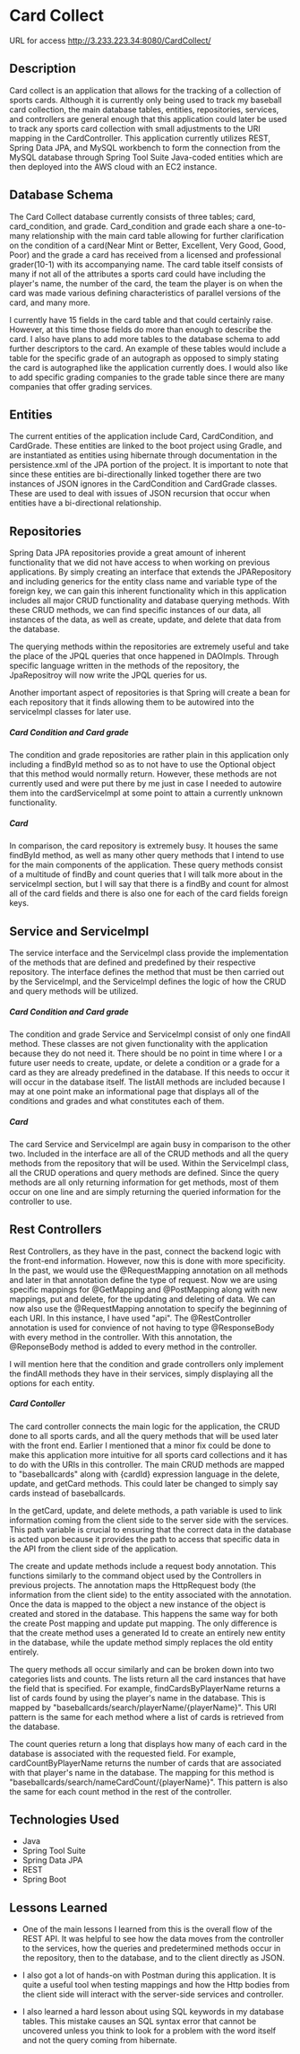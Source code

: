 # Card Collect
URL for access
http://3.233.223.34:8080/CardCollect/

## Description

Card collect is an application that allows for the tracking of a collection of sports cards. Although it is currently only being used to track my baseball card collection, the main database tables, entities, repositories, services, and controllers are general enough that this application could later be used to track any sports card collection with small adjustments to the URI mapping in the CardController. This application currently utilizes REST, Spring Data JPA, and MySQL workbench to form the connection from the MySQL database through Spring Tool Suite Java-coded entities which are then deployed into the AWS cloud with an EC2 instance. 

## Database Schema

The Card Collect database currently consists of three tables; card, card_condition, and grade. Card_condition and grade each share a one-to-many relationship with the main card table allowing for further clarification on the condition of a card(Near Mint or Better, Excellent, Very Good, Good, Poor) and the grade a card has received from a licensed and professional grader(10-1) with its accompanying name. The card table itself consists of many if not all of the attributes a sports card could have including the player's name, the number of the card, the team the player is on when the card was made various defining characteristics of parallel versions of the card, and many more. 

I currently have 15 fields in the card table and that could certainly raise. However, at this time those fields do more than enough to describe the card. I also have plans to add more tables to the database schema to add further descriptors to the card. An example of these tables would include a table for the specific grade of an autograph as opposed to simply stating the card is autographed like the application currently does. I would also like to add specific grading companies to the grade table since there are many companies that offer grading services. 

## Entities 

The current entities of the application include Card, CardCondition, and CardGrade. These entities are linked to the boot project using Gradle, and are instantiated as entities using hibernate through documentation in the persistence.xml of the JPA portion of the project. It is important to note that since these entities are bi-directionally linked together there are two instances of JSON ignores in the CardCondition and CardGrade classes. These are used to deal with issues of JSON recursion that occur when entities have a bi-directional relationship. 

## Repositories 

Spring Data JPA repositories provide a great amount of inherent functionality that we did not have access to when working on previous applications. By simply creating an interface that extends the JPARepository and including generics for the entity class name and variable type of the foreign key, we can gain this inherent functionality which in this application includes all major CRUD functionality and database querying methods. With these CRUD methods, we can find specific instances of our data, all instances of the data, as well as create, update, and delete that data from the database. 

The querying methods within the repositories are extremely useful and take the place of the JPQL queries that once happened in DAOImpls. Through specific language written in the methods of the repository, the JpaRepositroy will now write the JPQL queries for us.

Another important aspect of repositories is that Spring will create a bean for each repository that it finds allowing them to be autowired into the serviceImpl classes for later use.  
##### Card Condition and Card grade

The condition and grade repositories are rather plain in this application only including a findById method so as to not have to use the Optional object that this method would normally return. However, these methods are not currently used and were put there by me just in case I needed to autowire them into the cardServiceImpl at some point to attain a currently unknown functionality. 

##### Card 

In comparison, the card repository is extremely busy. It houses the same findById method, as well as many other query methods that I intend to use for the main components of the application. These query methods consist of a multitude of findBy and count queries that I will talk more about in the serviceImpl section, but I will say that there is a findBy and count for almost all of the card fields and there is also one for each of the card fields foreign keys. 

## Service and ServiceImpl

The service interface and the ServiceImpl class provide the implementation of the methods that are defined and predefined by their respective repository. The interface defines the method that must be then carried out by the ServiceImpl, and the ServiceImpl defines the logic of how the CRUD and query methods will be utilized. 

##### Card Condition and Card grade

The condition and grade Service and ServiceImpl consist of only one findAll method. These classes are not given functionality with the application because they do not need it. There should be no point in time where I or a future user needs to create, update, or delete a condition or a grade for a card as they are already predefined in the database. If this needs to occur it will occur in the database itself. The listAll methods are included because I may at one point make an informational page that displays all of the conditions and grades and what constitutes each of them. 

 ##### Card 

 The card Service and ServiceImpl are again busy in comparison to the other two. Included in the interface are all of the CRUD methods and all the query methods from the repository that will be used. Within the ServiceImpl class, all the CRUD operations and query methods are defined. Since the query methods are all only returning information for get methods, most of them occur on one line and are simply returning the queried information for the controller to use. 

 ## Rest Controllers

 Rest Controllers, as they have in the past, connect the backend logic with the front-end information. However, now this is done with more specificity. In the past, we would use the @RequestMapping annotation on all methods and later in that annotation define the type of request. Now we are using specific mappings for @GetMapping and @PostMapping along with new mappings, put and delete, for the updating and deleting of data. We can now also use the @RequestMapping annotation to specify the beginning of each URI. In this instance, I have used "api". The @RestController annotation is used for convience of not having to type @ResponseBody with every method in the controller. With this annotation, the @ReponseBody method is added to every method in the controller.  

 I will mention here that the condition and grade controllers only implement the findAll methods they have in their services, simply displaying all the options for each entity.

 ##### Card Contoller

 The card controller connects the main logic for the application, the CRUD done to all sports cards, and all the query methods that will be used later with the front end. Earlier I mentioned that a minor fix could be done to make this application more intuitive for all sports card collections and it has to do with the URIs in this controller. The main CRUD methods are mapped to "baseballcards" along with {cardId} expression language in the delete, update, and getCard methods. This could later be changed to simply say cards instead of baseballcards. 

 In the getCard, update, and delete methods, a path variable is used to link information coming from the client side to the server side with the services. This path variable is crucial to ensuring that the correct data in the database is acted upon because it provides the path to access that specific data in the API from the client side of the application.

 The create and update methods include a request body annotation. This functions similarly to the command object used by the Controllers in previous projects. The annotation maps the HttpRequest body (the information from the client side) to the entity associated with the annotation. Once the data is mapped to the object a new instance of the object is created and stored in the database. This happens the same way for both the create Post mapping and update put mapping. The only difference is that the create method uses a generated Id to create an entirely new entity in the database, while the update method simply replaces the old entity entirely. 

 The query methods all occur similarly and can be broken down into two categories lists and counts. The lists return all the card instances that have the field that is specified. For example, findCardsByPlayerName returns a list of cards found by using the player's name in the database. This is mapped by "baseballcards/search/playerName/{playerName}". This URI pattern is the same for each method where a list of cards is retrieved from the database. 

 The count queries return a long that displays how many of each card in the database is associated with the requested field. For example, cardCountByPlayerName returns the number of cards that are associated with that player's name in the database. The mapping for this method is "baseballcards/search/nameCardCount/{playerName}". This pattern is also the same for each count method in the rest of the controller. 

 ## Technologies Used
* Java
* Spring Tool Suite
* Spring Data JPA
* REST
* Spring Boot

## Lessons Learned

* One of the main lessons I learned from this is the overall flow of the REST API. It was helpful to see how the data moves from the controller to the services, how the queries and predetermined methods occur in the repository, then to the database, and to the client directly as JSON. 

* I also got a lot of hands-on with Postman during this application. It is quite a useful tool when testing mappings and how the Http bodies from the client side will interact with the server-side services and controller. 

* I also learned a hard lesson about using SQL keywords in my database tables. This mistake  causes an SQL syntax error that cannot be uncovered unless you think to look for a problem with the word itself and not the query coming from hibernate. 



